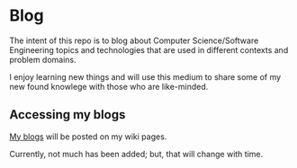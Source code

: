 # Blog

The intent of this repo is to blog about Computer Science/Software Engineering topics and technologies that are used in different contexts and problem domains.

I enjoy learning new things and will use this medium to share some of my new found knowlege with those who are like-minded.

## Accessing my blogs

[My blogs](https://github.com/delvindefoe/Blog/wiki) will be posted on my wiki pages.  

Currently, not much has been added; but, that will change with time.
